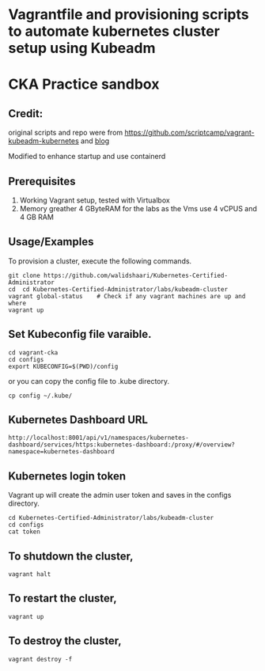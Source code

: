 # Vagrantfile and provisioning scripts to automate kubernetes cluster setup using Kubeadm
# CKA Practice sandbox

## Credit:
   original scripts and repo were from https://github.com/scriptcamp/vagrant-kubeadm-kubernetes and [blog](https://devopscube.com/kubernetes-cluster-vagrant/)
   
   Modified to enhance startup and use containerd

## Prerequisites

1. Working Vagrant setup, tested with Virtualbox
2. Memory greather  4 GByteRAM for the labs as the Vms use 4 vCPUS and 4 GB RAM
 
## Usage/Examples

To provision a cluster, execute the following commands.

```shell
git clone https://github.com/walidshaari/Kubernetes-Certified-Administrator
cd  cd Kubernetes-Certified-Administrator/labs/kubeadm-cluster
vagrant global-status    # Check if any vagrant machines are up and where
vagrant up
```

## Set Kubeconfig file varaible.

```shell
cd vagrant-cka
cd configs
export KUBECONFIG=$(PWD)/config
```

or you can copy the config file to .kube directory.

```shell
cp config ~/.kube/
```

## Kubernetes Dashboard URL

```shell
http://localhost:8001/api/v1/namespaces/kubernetes-dashboard/services/https:kubernetes-dashboard:/proxy/#/overview?namespace=kubernetes-dashboard
```

## Kubernetes login token

Vagrant up will create the admin user token and saves in the configs directory.

```shell
cd Kubernetes-Certified-Administrator/labs/kubeadm-cluster
cd configs
cat token
```

## To shutdown the cluster, 

```shell
vagrant halt
```

## To restart the cluster,

```shell
vagrant up
```

## To destroy the cluster, 

```shell
vagrant destroy -f
```

